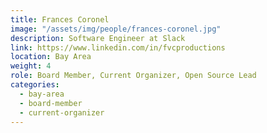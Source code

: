 ```yaml
---
title: Frances Coronel
image: "/assets/img/people/frances-coronel.jpg"
description: Software Engineer at Slack
link: https://www.linkedin.com/in/fvcproductions
location: Bay Area
weight: 4
role: Board Member, Current Organizer, Open Source Lead
categories:
  - bay-area
  - board-member
  - current-organizer
---
```

